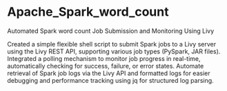 # Apache_Spark_word_count
Automated Spark word count Job Submission and Monitoring Using Livy

Created a simple flexible shell script to submit Spark jobs to a Livy server using the Livy REST API, supporting various job types (PySpark, JAR files).
Integrated a polling mechanism to monitor job progress in real-time, automatically checking for success, failure, or error states.
Automate retrieval of Spark job logs via the Livy API and formatted logs for easier debugging and performance tracking using jq for structured log parsing.
